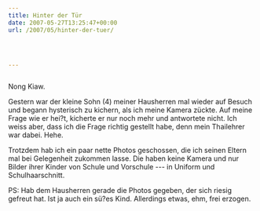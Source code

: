 ```yaml
---
title: Hinter der Tür
date: 2007-05-27T13:25:47+00:00
url: /2007/05/hinter-der-tuer/




---
```

<div class="flickr">
  <a href="http://www.flickr.com/photos/schreibblogade/517187831/"><img src="//farm1.static.flickr.com/203/517187831_6ffdc9db49.jpg" class="flickr-photo" alt="" /></a></p>

  <p>
    Nong Kiaw.
  </p>
</div>

Gestern war der kleine Sohn (4) meiner Hausherren mal wieder auf Besuch und begann hysterisch zu kichern, als ich meine Kamera zückte. Auf meine Frage wie er hei?t, kicherte er nur noch mehr und antwortete nicht. Ich weiss aber, dass ich die Frage richtig gestellt habe, denn mein Thailehrer war dabei. Hehe.

Trotzdem hab ich ein paar nette Photos geschossen, die ich seinen Eltern mal bei Gelegenheit zukommen lasse. Die haben keine Kamera und nur Bilder ihrer Kinder von Schule und Vorschule --- in Uniform und Schulhaarschnitt.

PS: Hab dem Hausherren gerade die Photos gegeben, der sich riesig gefreut hat. Ist ja auch ein sü?es Kind. Allerdings etwas, ehm, frei erzogen.
